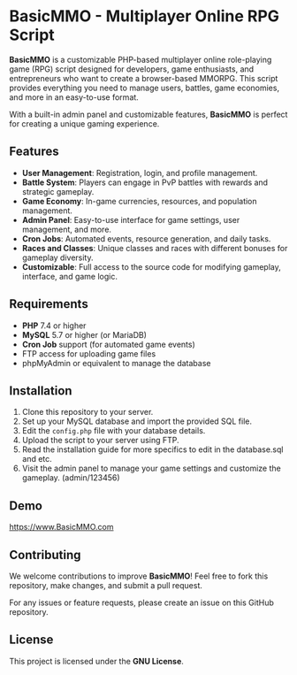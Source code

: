 # BasicMMO - Multiplayer Online RPG Script

**BasicMMO** is a customizable PHP-based multiplayer online role-playing game (RPG) script designed for developers, game enthusiasts, and entrepreneurs who want to create a browser-based MMORPG. This script provides everything you need to manage users, battles, game economies, and more in an easy-to-use format.

With a built-in admin panel and customizable features, **BasicMMO** is perfect for creating a unique gaming experience.

## Features
- **User Management**: Registration, login, and profile management.
- **Battle System**: Players can engage in PvP battles with rewards and strategic gameplay.
- **Game Economy**: In-game currencies, resources, and population management.
- **Admin Panel**: Easy-to-use interface for game settings, user management, and more.
- **Cron Jobs**: Automated events, resource generation, and daily tasks.
- **Races and Classes**: Unique classes and races with different bonuses for gameplay diversity.
- **Customizable**: Full access to the source code for modifying gameplay, interface, and game logic.

## Requirements
- **PHP** 7.4 or higher
- **MySQL** 5.7 or higher (or MariaDB)
- **Cron Job** support (for automated game events)
- FTP access for uploading game files
- phpMyAdmin or equivalent to manage the database

## Installation
1. Clone this repository to your server.
2. Set up your MySQL database and import the provided SQL file.
3. Edit the `config.php` file with your database details.
4. Upload the script to your server using FTP.
5. Read the installation guide for more specifics to edit in the database.sql and etc.
6. Visit the admin panel to manage your game settings and customize the gameplay. (admin/123456)

 ## Demo
 https://www.BasicMMO.com

## Contributing
We welcome contributions to improve **BasicMMO**! Feel free to fork this repository, make changes, and submit a pull request.

For any issues or feature requests, please create an issue on this GitHub repository.

## License
This project is licensed under the **GNU License**.
